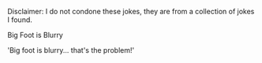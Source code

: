 Disclaimer: I do not condone these jokes, they are from a collection of jokes I found.

Big Foot is Blurry

'Big foot is blurry... that's the problem!'

